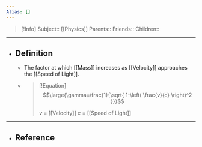 ```yaml
---
Alias: []
---
```

> [!Info]
> Subject:: [[Physics]]
> Parents:: 
> Friends:: 
> Children:: 
---
- ## Definition
	- The factor at which [[Mass]] increases as [[Velocity]] approaches the [[Speed of Light]].
	- > [!Equation]
	  > $$\large{\gamma=\frac{1}{\sqrt{ 1-\left( \frac{v}{c} \right)^2 }}}$$
	  > 
	  > $v$ = [[Velocity]]
	  > $c$ = [[Speed of Light]]
---
- ## Reference
